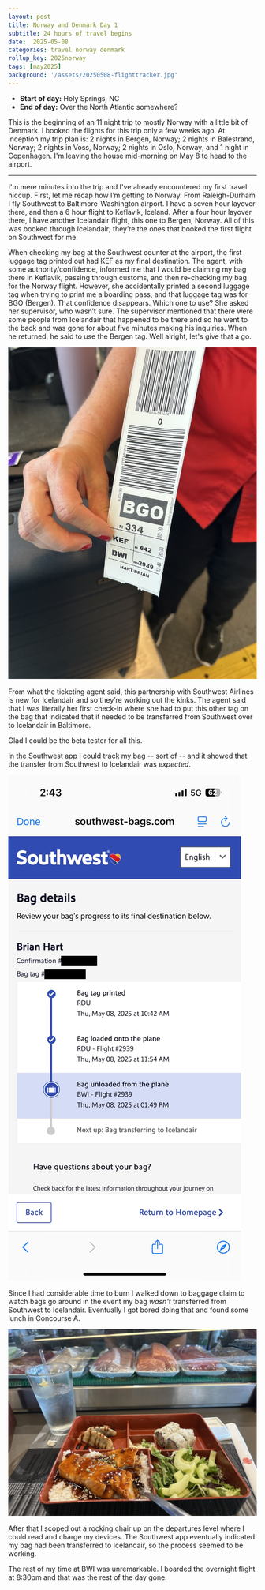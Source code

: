 ```yaml
---
layout: post
title: Norway and Denmark Day 1
subtitle: 24 hours of travel begins
date:  2025-05-08
categories: travel norway denmark
rollup_key: 2025norway
tags: [may2025]
background: '/assets/20250508-flighttracker.jpg'
---
```


- **Start of day:** Holy Springs, NC
- **End of day:** Over the North Atlantic somewhere?

This is the beginning of an 11 night trip to mostly Norway with a little bit of Denmark. I booked the flights for this trip only a few weeks ago. At inception my trip plan is: 2 nights in Bergen, Norway; 2 nights in Balestrand, Norway; 2 nights in Voss, Norway; 2 nights in Oslo, Norway; and 1 night in Copenhagen. I'm leaving the house mid-morning on May 8 to head to the airport.

---

I'm mere minutes into the trip and I've already encountered my first travel hiccup. First, let me recap how I’m getting to Norway. From Raleigh-Durham I fly Southwest to Baltimore-Washington airport. I have a seven hour layover there, and then a 6 hour flight to Keflavik, Iceland. After a four hour layover there, I have another Icelandair flight, this one to Bergen, Norway. All of this was booked through Icelandair; they’re the ones that booked the first flight on Southwest for me.

When checking my bag at the Southwest counter at the airport, the first luggage tag printed out had KEF as my final destination. The agent, with some authority/confidence, informed me that I would be claiming my bag there in Keflavik, passing through customs, and then re-checking my bag for the Norway flight. However, she accidentally printed a second luggage tag when trying to print me a boarding pass, and that luggage tag was for BGO (Bergen). That confidence disappears. Which one to use? She asked her supervisor, who wasn’t sure. The supervisor mentioned that there were some people from Icelandair that happened to be there and so he went to the back and was gone for about five minutes making his inquiries. When he returned, he said to use the Bergen tag. Well alright, let's give that a go.

<img src="/assets/20250508-bagtag.jpg" alt="Luggage bag tag showing BGO Bergen as the final destination." />

From what the ticketing agent said, this partnership with Southwest Airlines is new for Icelandair and so they’re working out the kinks. The agent said that I was literally her first check-in where she had to put this other tag on the bag that indicated that it needed to be transferred from Southwest over to Icelandair in Baltimore. 

Glad I could be the beta tester for all this. 

In the Southwest app I could track my bag -- sort of -- and it showed that the transfer from Southwest to Icelandair was _expected_.

<img src="/assets/20250508-bagtracker.jpg" alt="Screenshot from the Southwest app showing the next step in my bag's progress was to transfer the bag." />

 Since I had considerable time to burn I walked down to baggage claim to watch bags go around in the event my bag _wasn't_ transferred from Southwest to Icelandair. Eventually I got bored doing that and found some lunch in Concourse A. 

<img src="/assets/20250508-airportbento.jpg" alt="Sushi bento box showing salmon, rice, some gyoza, and a salad." />

After that I scoped out a rocking chair up on the departures level where I could read and charge my devices. The Southwest app eventually indicated my bag had been transferred to Icelandair, so the process seemed to be working. 

The rest of my time at BWI was unremarkable. I boarded the overnight flight at 8:30pm and that was the rest of the day gone.
